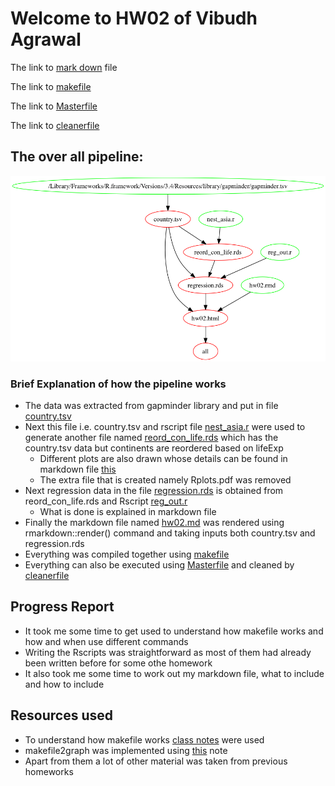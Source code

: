 # Welcome to HW02 of Vibudh Agrawal

The link to [mark down](https://github.com/vibudh2209/STAT547M-hw-Agrawal-Vibudh/blob/master/hw02/hw02.md) file  

The link to [makefile](https://github.com/vibudh2209/STAT547M-hw-Agrawal-Vibudh/blob/master/hw02/Makefile)

The link to [Masterfile](https://github.com/vibudh2209/STAT547M-hw-Agrawal-Vibudh/blob/master/hw02/master.r)

The link to [cleanerfile](https://github.com/vibudh2209/STAT547M-hw-Agrawal-Vibudh/blob/master/hw02/cleansc.r)

## The over all pipeline:

![](https://github.com/vibudh2209/STAT547M-hw-Agrawal-Vibudh/blob/master/hw02/graph.png?raw=true)

### Brief Explanation of how the pipeline works

- The data was extracted from gapminder library and put in file [country.tsv](https://github.com/vibudh2209/STAT547M-hw-Agrawal-Vibudh/blob/master/hw02/country.tsv)
- Next this file i.e. country.tsv and rscript file [nest_asia.r](https://github.com/vibudh2209/STAT547M-hw-Agrawal-Vibudh/blob/master/hw02/nest_asia.r) were used to generate another file named [reord_con_life.rds](https://github.com/vibudh2209/STAT547M-hw-Agrawal-Vibudh/blob/master/hw02/reord_con_life.rds) which has the country.tsv data but continents are reordered based on lifeExp
    - Different plots are also drawn whose details can be found in markdown file [this](https://github.com/vibudh2209/STAT547M-hw-Agrawal-Vibudh/blob/master/hw02/hw02.md)
    - The extra file that is created namely Rplots.pdf was removed
- Next regression data in the file [regression.rds](https://github.com/vibudh2209/STAT547M-hw-Agrawal-Vibudh/blob/master/hw02/regression.rds) is obtained from reord_con_life.rds and Rscript [reg_out.r](https://github.com/vibudh2209/STAT547M-hw-Agrawal-Vibudh/blob/master/hw02/reg_out.r)
    - What is done is explained in markdown file
- Finally the markdown file named [hw02.md](https://github.com/vibudh2209/STAT547M-hw-Agrawal-Vibudh/blob/master/hw02/hw02.md) was rendered using rmarkdown::render() command and taking inputs both country.tsv and regression.rds
- Everything was compiled together using [makefile](https://github.com/vibudh2209/STAT547M-hw-Agrawal-Vibudh/blob/master/hw02/Makefile)
- Everything can also be executed using [Masterfile](https://github.com/vibudh2209/STAT547M-hw-Agrawal-Vibudh/blob/master/hw02/master.r) and cleaned by [cleanerfile](https://github.com/vibudh2209/STAT547M-hw-Agrawal-Vibudh/blob/master/hw02/cleansc.r)

## Progress Report

- It took me some time to get used to understand how makefile works and how and when use different commands
- Writing the Rscripts was straightforward as most of them had already been written before for some othe homework
- It also took me some time to work out my markdown file, what to include and how to include

## Resources used

- To understand how makefile works [class notes](http://stat545.com/automation04_make-activity.html) were used
- makefile2graph was implemented using [this](https://github.com/lindenb/makefile2graph) note
- Apart from them a lot of other material was taken from previous homeworks

    
 
